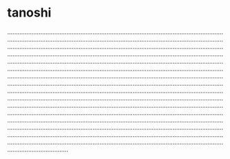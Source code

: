 # tanoshi

...................................................................................................................................................................................................................................................................................................................................................................................................................................................................................................................................................................................................................................................................................................................................................................................................................................................................................................................................................................................................................................................................................................................................................................................................................................................................................................................................................................................................................................................................................................................................................................................................................................................................................................................................................................................................................................................................................................................................................................................................................................................................................................